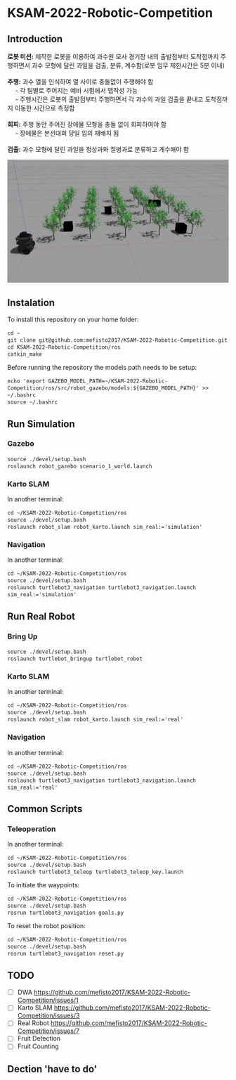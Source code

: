 # KSAM-2022-Robotic-Competition

## Introduction
**로봇 미션:** 제작한 로봇을 이용하여 과수원 모사 경기장 내의 출발점부터 도착점까지 주행하면서 과수 모형에 달린 과일을 검출, 분류, 계수함(로봇 임무 제한시간은 5분 이내) <br /> <br />
**주행:** 과수 열을 인식하여 열 사이로 충돌없이 주행해야 함 <br />
      &emsp; - 각 팀별로 주어지는 예비 시험에서 맵작성 가능 <br />
      &emsp; - 주행시간은 로봇의 출발점부터 주행하면서 각 과수의 과일 검출을 끝내고 도착점까지 이동한 시간으로 측정함 <br /> <br />
**회피:** 주행 동안 주어진 장애물 모형을 충돌 없이 회피하여야 함 <br />
      &emsp; - 장애물은 본선대회 당일 임의 재배치 됨 <br /> <br />
**검출:** 과수 모형에 달린 과일을 정상과와 질병과로 분류하고 계수해야 함

![This is an image](images/gazebo1.jpg)

## Instalation
To install this repository on your home folder:
```
cd ~
git clone git@github.com:mefisto2017/KSAM-2022-Robotic-Competition.git
cd KSAM-2022-Robotic-Competition/ros
catkin_make
```
Before running the repository the models path needs to be setup:
```
echo 'export GAZEBO_MODEL_PATH=~/KSAM-2022-Robotic-Competition/ros/src/robot_gazebo/models:${GAZEBO_MODEL_PATH}' >> ~/.bashrc
source ~/.bashrc
```

## Run Simulation

### Gazebo
```
source ./devel/setup.bash
roslaunch robot_gazebo scenario_1_world.launch
```

### Karto SLAM
In another terminal:
```
cd ~/KSAM-2022-Robotic-Competition/ros
source ./devel/setup.bash
roslaunch robot_slam robot_karto.launch sim_real:='simulation'
```

### Navigation
In another terminal:
```
cd ~/KSAM-2022-Robotic-Competition/ros
source ./devel/setup.bash
roslaunch turtlebot3_navigation turtlebot3_navigation.launch sim_real:='simulation'
```


## Run Real Robot

### Bring Up
```
source ./devel/setup.bash
roslaunch turtlebot_bringup turtlebot_robot
```

### Karto SLAM
In another terminal:
```
cd ~/KSAM-2022-Robotic-Competition/ros
source ./devel/setup.bash
roslaunch robot_slam robot_karto.launch sim_real:='real'
```

### Navigation
In another terminal:
```
cd ~/KSAM-2022-Robotic-Competition/ros
source ./devel/setup.bash
roslaunch turtlebot3_navigation turtlebot3_navigation.launch sim_real:='real'
```

## Common Scripts

### Teleoperation
In another terminal:
```
cd ~/KSAM-2022-Robotic-Competition/ros
source ./devel/setup.bash
roslaunch turtlebot3_teleop turtlebot3_teleop_key.launch
```

To initiate the waypoints:
```
cd ~/KSAM-2022-Robotic-Competition/ros
source ./devel/setup.bash
rosrun turtlebot3_navigation goals.py
```

To reset the robot position:

```
cd ~/KSAM-2022-Robotic-Competition/ros
source ./devel/setup.bash
rosrun turtlebot3_navigation reset.py
```


## TODO
- [ ] DWA https://github.com/mefisto2017/KSAM-2022-Robotic-Competition/issues/1
- [ ] Karto SLAM https://github.com/mefisto2017/KSAM-2022-Robotic-Competition/issues/3
- [ ] Real Robot https://github.com/mefisto2017/KSAM-2022-Robotic-Competition/issues/7
- [ ] Fruit Detection
- [ ] Fruit Counting

## Dection 'have to do'



